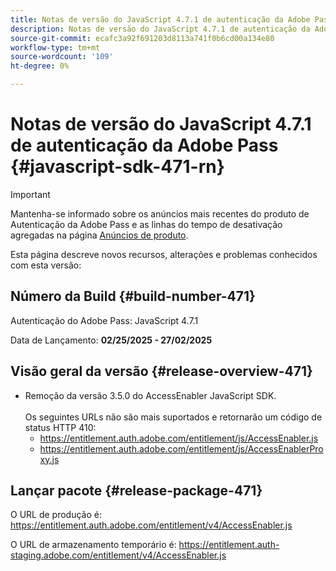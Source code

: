 ```yaml
---
title: Notas de versão do JavaScript 4.7.1 de autenticação da Adobe Pass
description: Notas de versão do JavaScript 4.7.1 de autenticação da Adobe Pass
source-git-commit: ecafc3a92f691203d8113a741f0b6cd00a134e80
workflow-type: tm+mt
source-wordcount: '109'
ht-degree: 0%

---
```


# Notas de versão do JavaScript 4.7.1 de autenticação da Adobe Pass {#javascript-sdk-471-rn}

>[!IMPORTANT]
>
> Mantenha-se informado sobre os anúncios mais recentes do produto de Autenticação da Adobe Pass e as linhas do tempo de desativação agregadas na página [Anúncios de produto](/help/authentication/product-announcements.md).

Esta página descreve novos recursos, alterações e problemas conhecidos com esta versão:

## Número da Build {#build-number-471}

Autenticação do Adobe Pass: JavaScript 4.7.1

Data de Lançamento: **02/25/2025 - 27/02/2025**

## Visão geral da versão {#release-overview-471}

* Remoção da versão 3.5.0 do AccessEnabler JavaScript SDK.
  <br/><br/>
Os seguintes URLs não são mais suportados e retornarão um código de status HTTP 410:
   * https://entitlement.auth.adobe.com/entitlement/js/AccessEnabler.js
   * https://entitlement.auth.adobe.com/entitlement/js/AccessEnablerProxy.js

## Lançar pacote {#release-package-471}

O URL de produção é: https://entitlement.auth.adobe.com/entitlement/v4/AccessEnabler.js

O URL de armazenamento temporário é: https://entitlement.auth-staging.adobe.com/entitlement/v4/AccessEnabler.js
